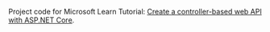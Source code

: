 Project code for Microsoft Learn Tutorial: [Create a controller-based web API with ASP.NET Core](https://learn.microsoft.com/en-us/aspnet/core/tutorials/first-web-api?view=aspnetcore-7.0).